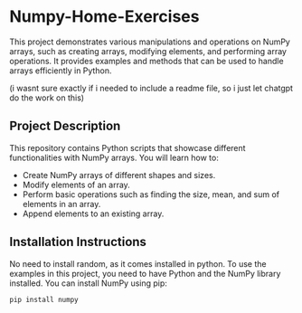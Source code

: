 # Numpy-Home-Exercises

This project demonstrates various manipulations and operations on NumPy arrays, such as creating arrays, modifying elements, and performing array operations. It provides examples and methods that can be used to handle arrays efficiently in Python.

(i wasnt sure exactly if i needed to include a readme file, so i just let chatgpt do the work on this)

## Project Description

This repository contains Python scripts that showcase different functionalities with NumPy arrays. You will learn how to:
- Create NumPy arrays of different shapes and sizes.
- Modify elements of an array.
- Perform basic operations such as finding the size, mean, and sum of elements in an array.
- Append elements to an existing array.

## Installation Instructions

No need to install random, as it comes installed in python.
To use the examples in this project, you need to have Python and the NumPy library installed. You can install NumPy using pip:

```bash
pip install numpy

